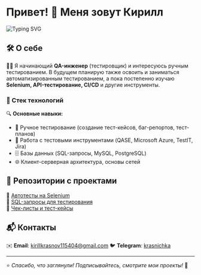 # Привет! 👋 Меня зовут Кирилл

![Typing SVG](https://readme-typing-svg.herokuapp.com?color=%2336BCF7&lines=QA+Engineer;Manual+%26+Automation+Tester;API+Testing+%7C+SQL+%7C+CI%2FCD)  

## 🛠 О себе
👨‍💻 Я начинающий **QA-инженер** (тестировщик) и интересуюсь ручным тестированием. В будущем планирую также освоить и заниматься автоматизированным тестированием, а пока постепенно изучаю **Selenium, API-тестирование, CI/CD** и другие инструменты.

### 🚀 Стек технологий

🔍 **Основные навыки:**
- 📌 Ручное тестирование (создание тест-кейсов, баг-репортов, тест-планов)
- 📝 Работа с тестовыми инструментами (QASE, Microsoft Azure, TestIT, Jira)
- 🗄 Базы данных (SQL-запросы, MySQL, PostgreSQL)
- 🌐 Клиент-серверная архитектура, основы сетей

## 📂 Репозитории с проектами
🔹 [Автотесты на Selenium](https://github.com/ТВОЙ_НИК/selenium-tests)  
🔹 [SQL-запросы для тестирования](https://github.com/ТВОЙ_НИК/sql-tests)  
🔹 [Чек-листы и тест-кейсы](https://github.com/ТВОЙ_НИК/test-cases)  

## 📬 Контакты
✉️ **Email**: kirillkrasnov115404@gmail.com 
🐦 **Telegram**: [krasnichka](https://t.me/krasnichka)  

---
⭐️ *Спасибо, что заглянули! Подписывайтесь, смотрите мои проекты!* 🚀


